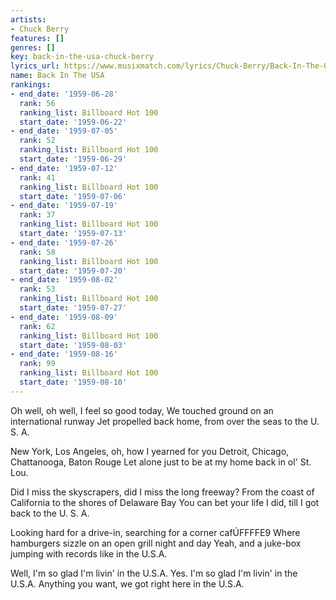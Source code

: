 ```yaml
---
artists:
- Chuck Berry
features: []
genres: []
key: back-in-the-usa-chuck-berry
lyrics_url: https://www.musixmatch.com/lyrics/Chuck-Berry/Back-In-The-USA
name: Back In The USA
rankings:
- end_date: '1959-06-28'
  rank: 56
  ranking_list: Billboard Hot 100
  start_date: '1959-06-22'
- end_date: '1959-07-05'
  rank: 52
  ranking_list: Billboard Hot 100
  start_date: '1959-06-29'
- end_date: '1959-07-12'
  rank: 41
  ranking_list: Billboard Hot 100
  start_date: '1959-07-06'
- end_date: '1959-07-19'
  rank: 37
  ranking_list: Billboard Hot 100
  start_date: '1959-07-13'
- end_date: '1959-07-26'
  rank: 58
  ranking_list: Billboard Hot 100
  start_date: '1959-07-20'
- end_date: '1959-08-02'
  rank: 53
  ranking_list: Billboard Hot 100
  start_date: '1959-07-27'
- end_date: '1959-08-09'
  rank: 62
  ranking_list: Billboard Hot 100
  start_date: '1959-08-03'
- end_date: '1959-08-16'
  rank: 99
  ranking_list: Billboard Hot 100
  start_date: '1959-08-10'
---
```

Oh well, oh well, I feel so good today,
We touched ground on an international runway
Jet propelled back home, from over the seas to the U. S. A.

New York, Los Angeles, oh, how I yearned for you
Detroit, Chicago, Chattanooga, Baton Rouge
Let alone just to be at my home back in ol' St. Lou.

Did I miss the skyscrapers, did I miss the long freeway?
From the coast of California to the shores of Delaware Bay
You can bet your life I did, till I got back to the U. S. A.

Looking hard for a drive-in, searching for a corner cafÚFFFFE9
Where hamburgers sizzle on an open grill night and day
Yeah, and a juke-box jumping with records like in the U.S.A.

Well, I'm so glad I'm livin' in the U.S.A.
Yes. I'm so glad I'm livin' in the U.S.A.
Anything you want, we got right here in the U.S.A.
